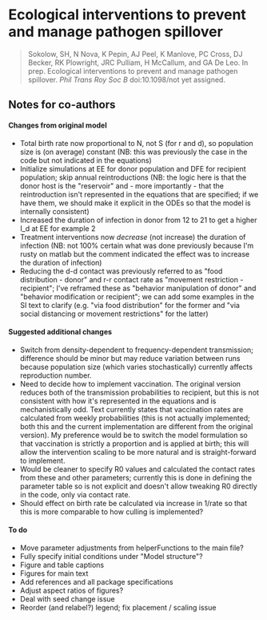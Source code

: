 # Ecological interventions to prevent and manage pathogen spillover

> Sokolow, SH, N Nova, K Pepin, AJ Peel, K Manlove, PC Cross, DJ Becker, RK Plowright, JRC Pulliam, H McCallum, and GA De Leo. In prep. Ecological interventions to prevent and manage pathogen spillover. _Phil Trans Roy Soc B_ doi:10.1098/not yet assigned.

## Notes for co-authors

#### Changes from original model

- Total birth rate now proportional to N, not S (for r and d), so population size is (on average) constant (NB: this was previously the case in the code but not indicated in the equations)
- Initialize simulations at EE for donor population and DFE for recipient population; skip annual reintroductions (NB: the logic here is that the donor host is the "reservoir" and - more importantly - that the reintroduction isn't represented in the equations that are specified; if we have them, we should make it explicit in the ODEs so that the model is internally consistent)
- Increased the duration of infection in donor from 12 to 21 to get a higher I_d at EE for example 2
- Treatment interventions now _decrease_ (not increase) the duration of infection (NB: not 100\% certain what was done previously because I'm rusty on matlab but the comment indicated the effect was to increase the duration of infection)
- Reducing the d-d contact was previously referred to as "food distribution - donor" and r-r contact rate as "movement restriction - recipient"; I've reframed these as "behavior manipulation of donor" and "behavior modification or recipient"; we can add some examples in the SI text to clarify (e.g. "via food distribution" for the former and "via social distancing or movement restrictions" for the latter)

#### Suggested additional changes

- Switch from density-dependent to frequency-dependent transmission; difference should be minor but may reduce variation between runs because population size (which varies stochastically) currently affects reproduction number.
- Need to decide how to implement vaccination. The original version reduces both of the transmission probabilities to recipient, but this is not consistent with how it's represented in the equations and is mechanistically odd. Text currently states that vaccination rates are calculated from weekly probabilities (this is not actually implemented; both this and the current implementation are different from the original version). My preference would be to switch the model formulation so that vaccination is strictly a proportion and is applied at birth; this will allow the intervention scaling to be more natural and is straight-forward to implement.
- Would be cleaner to specify R0 values and calculated the contact rates from these and other parameters; currently this is done in defining the parameter table so is not explicit and doesn't allow tweaking R0 directly in the code, only via contact rate.
- Should effect on birth rate be calculated via increase in 1/rate so that this is more comparable to how culling is implemented?

#### To do

- Move parameter adjustments from helperFunctions to the main file?
- Fully specify initial conditions under "Model structure"?
- Figure and table captions
- Figures for main text
- Add references and all package specifications
- Adjust aspect ratios of figures?
- Deal with seed change issue
- Reorder (and relabel?) legend; fix placement / scaling issue
